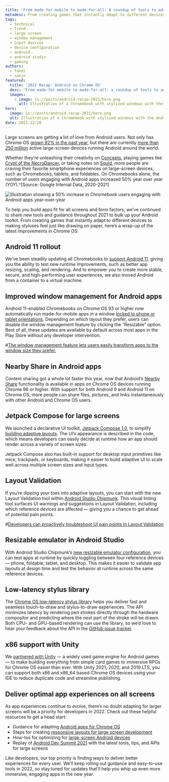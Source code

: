 ```yaml
---
title: 'From made-for-mobile to made-for-all: A roundup of tools to adapt your Android apps for Chrome OS'
metadesc: From creating games that instantly adapt to different devices to making styluses feel just like drawing on paper, here’s a wrap-up of the latest improvements in Chrome OS for 2021.
tags:
  - technical
  - trend
  - large screen
  - window management
  - input devices
  - device configuration
  - android
  - android studio
  - gaming
authors:
  - fahdi
  - sanjn
featured:
  title: '2021 Recap: Android on Chrome OS'
  desc: 'From made-for-mobile to made-for-all: a roundup of tools to adapt your Android apps for Chrome OS'
  images:
    - image: ix://posts/android-recap-2021/hero.png
      alt: Illustration of a Chromebook with stylized windows with the Android "droid" logo in the middle.
hero:
  image: ix://posts/android-recap-2021/hero.png
  alt: Illustration of a Chromebook with stylized windows with the Android "droid" logo in the middle.
date: 2021-12-20
---
```


Large screens are getting a lot of love from Android users. Not only has Chrome OS [grown 92% in the past year](https://chromeos.dev/en/posts/whats-new-in-chrome-os-announcements-news-and-resources-from-io-21), but there are currently [more than 250 million](https://android-developers.googleblog.com/2021/10/ads21-keynote-wrap.html) active large-screen devices running Android around the world.

Whether they’re unleashing their creativity on [Concepts](https://chromeos.dev/en/stories/concepts), playing games like [Crypt of the NecroDancer](https://play.google.com/store/apps/details?id=com.braceyourselfgames.necrodancer&hl=en_US&gl=US), or taking notes on [Squid](https://chromeos.dev/en/stories/squid), more people are craving their favorite smartphone experiences on large-screen devices, such as Chromebooks, tablets, and foldables. On Chromebooks alone, the number of users engaging with Android apps increased 50% year over year (YOY).^[Source: Google Internal Data, 2020-2021]

![Illustration showing a 50% increase in Chromebook users engaging with Android apps year-over-year](ix://posts/android-recap-2021/engagement.svg)

To help you build apps fit for all screens and form factors, we’ve continued to share new tools and guidance throughout 2021 to bulk up your Android toolkit. From creating games that instantly adapt to different devices to making styluses feel just like drawing on paper, here’s a wrap-up of the latest improvements in Chrome OS:

## Android 11 rollout

We’ve been steadily updating all Chromebooks to [support Android 11](https://chromeos.dev/en/posts/whats-new-in-chrome-os-announcements-news-and-resources-from-io-21#updates-for-android-developers), giving you the ability to test new runtime improvements, such as better app resizing, scaling, and rendering. And to empower you to create more stable, secure, and high-performing user experiences, we also moved Android from a container to a virtual machine.

## Improved window management for Android apps

Android 11-enabled Chromebooks on Chrome OS 93 or higher now automatically run made-for-mobile apps in a window [locked to phone or tablet orientations](https://chromeos.dev/en/posts/give-your-users-a-seamless-mobile-app-experience-on-chrome-os#improved-window-management-for-android-mobile-apps). Depending on which layout they prefer, users can disable the window management feature by clicking the “Resizable” option. Best of all, these updates are available by default across most apps in the Play Store without any developer intervention.

#[The window management feature lets users easily transform apps to the window size they prefer.](ix://posts/android-recap-2021/amac-e.jpg)

## Nearby Share in Android apps

Content sharing got a whole lot faster this year, now that Android’s [Nearby Share](https://developers.google.com/nearby) functionality is available in apps on Chrome OS devices running Chrome 96 or higher. With support for both Android 9 and Android 11 on Chrome OS, more people can share files, pictures, and links instantaneously with other Android and Chrome OS users.

## Jetpack Compose for large screens

We launched a declarative UI toolkit, [Jetpack Compose 1.0](https://developer.android.com/jetpack/compose), to simplify [building adaptive layouts](https://developer.android.com/jetpack/compose/layouts/adaptive). The UI’s appearance is described in the code, which means developers can easily decide at runtime how an app should render across a variety of screen sizes.

Jetpack Compose also has built-in support for desktop input primitives like mice, trackpads, or keyboards, making it easier to build adaptive UI to scale well across multiple screen sizes and input types.

## Layout Validation

If you’re dipping your toes into adaptive layouts, you can start with the new Layout Validation tool within [Android Studio Chipmunk](https://developer.android.com/studio/preview). This visual linting tool surfaces UI warnings and suggestions in Layout Validation, including which reference devices are affected — giving you a chance to get ahead of potential pain points.

#[Developers can proactively troubleshoot UI pain points in Layout Validation](ix://posts/android-recap-2021/layout-validation.png)

## Resizable emulator in Android Studio

With Android Studio Chipmunk’s [new resizable emulator configuration](https://android-developers.googleblog.com/2021/10/12L-preview-large-screens.html), you can test apps at runtime by quickly toggling between four reference devices — phone, foldable, tablet, and desktop. This makes it easier to validate app layouts at design time and test the behavior at runtime across the same reference devices.

## Low-latency stylus library

The [Chrome OS low-latency stylus library](https://github.com/chromeos/low-latency-stylus) helps you deliver fast and seamless touch-to-draw and stylus-to-draw experiences. The API minimizes latency by rendering pen strokes directly through the hardware compositor and predicting where the next part of the stroke will be drawn. Both CPU- and GPU-based rendering can use the library, so we’d love to hear your feedback about the API in the [GitHub issue tracker](https://github.com/chromeos/low-latency-stylus/issues).

## x86 support with Unity

We [partnered with Unity](https://chromeos.dev/en/posts/google-unity-partner-to-support-chromebooks) — a widely used game engine for Android games — to make building everything from simple card games to immersive RPGs for Chrome OS easier than ever. With Unity 2021, 2020, and 2019 LTS, you can support both x86 and x86_64 based-Chrome OS devices using your IDE to reduce duplicate code and streamline publishing.

## Deliver optimal app experiences on all screens

As app experiences continue to evolve, there’s no doubt adapting for larger screens will be a priority for developers in 2022. Check out these helpful resources to get a head start:

- Guidance for adapting [Android apps for Chrome OS](https://developer.android.com/chrome-os/intro)
- Steps for creating [responsive layouts for large screen development](https://developer.android.com/large-screens)
- How-tos for optimizing for [large-screen Android devices](https://developer.android.com/chrome-os/intro)
- Replay of [Android Dev Summit 2021](https://www.youtube.com/playlist?list=PLWz5rJ2EKKc99PA-mKk2rz0jYXshN94sM) with the latest tools, tips, and APIs for large screens

Like developers, our top priority is finding ways to deliver better experiences for every user. We’ll keep rolling out guidance and easy-to-use tools in 2022, so stay tuned for updates that’ll help you whip up even more immersive, engaging apps in the new year.
